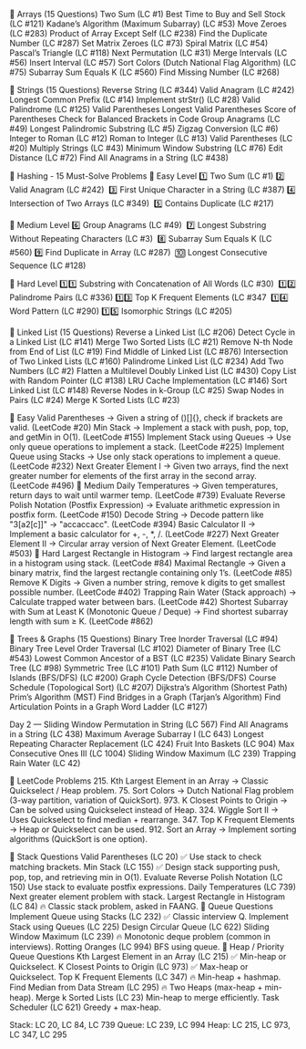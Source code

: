📌 Arrays (15 Questions)
Two Sum (LC #1)
Best Time to Buy and Sell Stock (LC #121)
Kadane’s Algorithm (Maximum Subarray) (LC #53)
Move Zeroes (LC #283)
Product of Array Except Self (LC #238)
Find the Duplicate Number (LC #287)
Set Matrix Zeroes (LC #73)
Spiral Matrix (LC #54)
Pascal’s Triangle (LC #118)
Next Permutation (LC #31)
Merge Intervals (LC #56)
Insert Interval (LC #57)
Sort Colors (Dutch National Flag Algorithm) (LC #75)
Subarray Sum Equals K (LC #560)
Find Missing Number (LC #268)

📌 Strings (15 Questions)
Reverse String (LC #344)
Valid Anagram (LC #242)
Longest Common Prefix (LC #14)
Implement strStr() (LC #28)
Valid Palindrome (LC #125)
 Valid Parentheses
Longest Valid Parentheses
 Score of Parentheses Check for Balanced Brackets in Code
Group Anagrams (LC #49)
Longest Palindromic Substring (LC #5)
Zigzag Conversion (LC #6)
Integer to Roman (LC #12)
Roman to Integer (LC #13)
Valid Parentheses (LC #20)
Multiply Strings (LC #43)
Minimum Window Substring (LC #76)
Edit Distance (LC #72)
Find All Anagrams in a String (LC #438)

📌 Hashing - 15 Must-Solve Problems
🔹 Easy Level
1️⃣ Two Sum (LC #1)
2️⃣ Valid Anagram (LC #242) 
3️⃣ First Unique Character in a String (LC #387)
4️⃣ Intersection of Two Arrays (LC #349) 
5️⃣ Contains Duplicate (LC #217)

🔹 Medium Level
6️⃣ Group Anagrams (LC #49) 
7️⃣ Longest Substring Without Repeating Characters (LC #3) 
8️⃣ Subarray Sum Equals K (LC #560)
9️⃣ Find Duplicate in Array (LC #287) 
🔟 Longest Consecutive Sequence (LC #128)

🔹 Hard Level
1️⃣1️⃣ Substring with Concatenation of All Words (LC #30) 
1️⃣2️⃣ Palindrome Pairs (LC #336)
1️⃣3️⃣ Top K Frequent Elements (LC #347
 1️⃣4️⃣ Word Pattern (LC #290)
1️⃣5️⃣ Isomorphic Strings (LC #205)


📌 Linked List (15 Questions)
Reverse a Linked List (LC #206)
Detect Cycle in a Linked List (LC #141)
Merge Two Sorted Lists (LC #21)
Remove N-th Node from End of List (LC #19)
Find Middle of Linked List (LC #876)
Intersection of Two Linked Lists (LC #160)
Palindrome Linked List (LC #234)
Add Two Numbers (LC #2)
Flatten a Multilevel Doubly Linked List (LC #430)
Copy List with Random Pointer (LC #138)
LRU Cache Implementation (LC #146)
Sort Linked List (LC #148)
Reverse Nodes in k-Group (LC #25)
Swap Nodes in Pairs (LC #24)
Merge K Sorted Lists (LC #23)



📗 Easy
Valid Parentheses
→ Given a string of ()[]{}, check if brackets are valid.
(LeetCode #20)
Min Stack
→ Implement a stack with push, pop, top, and getMin in O(1).
(LeetCode #155)
Implement Stack using Queues
→ Use only queue operations to implement a stack.
(LeetCode #225)
Implement Queue using Stacks
→ Use only stack operations to implement a queue.
(LeetCode #232)
Next Greater Element I
→ Given two arrays, find the next greater number for elements of the first array in the second array.
(LeetCode #496)
📘 Medium
Daily Temperatures
→ Given temperatures, return days to wait until warmer temp.
(LeetCode #739)
Evaluate Reverse Polish Notation (Postfix Expression)
→ Evaluate arithmetic expression in postfix form.
(LeetCode #150)
Decode String
→ Decode pattern like "3[a2[c]]" → "accaccacc".
(LeetCode #394)
Basic Calculator II
→ Implement a basic calculator for +, -, *, /.
(LeetCode #227)
Next Greater Element II
→ Circular array version of Next Greater Element.
(LeetCode #503)
📕 Hard
Largest Rectangle in Histogram
→ Find largest rectangle area in a histogram using stack.
(LeetCode #84)
Maximal Rectangle
→ Given a binary matrix, find the largest rectangle containing only 1’s.
(LeetCode #85)
Remove K Digits
→ Given a number string, remove k digits to get smallest possible number.
(LeetCode #402)
Trapping Rain Water (Stack approach)
→ Calculate trapped water between bars.
(LeetCode #42)
Shortest Subarray with Sum at Least K (Monotonic Queue / Deque)
→ Find shortest subarray length with sum ≥ K.
(LeetCode #862)


📌 Trees & Graphs (15 Questions)
Binary Tree Inorder Traversal (LC #94)
Binary Tree Level Order Traversal (LC #102)
Diameter of Binary Tree (LC #543)
Lowest Common Ancestor of a BST (LC #235)
Validate Binary Search Tree (LC #98)
Symmetric Tree (LC #101)
Path Sum (LC #112)
Number of Islands (BFS/DFS) (LC #200)
Graph Cycle Detection (BFS/DFS)
Course Schedule (Topological Sort) (LC #207)
Dijkstra’s Algorithm (Shortest Path)
Prim’s Algorithm (MST)
Find Bridges in a Graph (Tarjan’s Algorithm)
Find Articulation Points in a Graph
Word Ladder (LC #127)


Day 2 — Sliding Window
Permutation in String (LC 567)
Find All Anagrams in a String (LC 438)
Maximum Average Subarray I (LC 643)
Longest Repeating Character Replacement (LC 424)
Fruit Into Baskets (LC 904)
Max Consecutive Ones III (LC 1004)
Sliding Window Maximum (LC 239)
Trapping Rain Water (LC 42)



🔹 LeetCode Problems
215. Kth Largest Element in an Array
→ Classic Quickselect / Heap problem.
75. Sort Colors
→ Dutch National Flag problem (3-way partition, variation of QuickSort).
973. K Closest Points to Origin
→ Can be solved using Quickselect instead of Heap.
324. Wiggle Sort II
→ Uses Quickselect to find median + rearrange.
347. Top K Frequent Elements
→ Heap or Quickselect can be used.
912. Sort an Array
→ Implement sorting algorithms (QuickSort is one option).


🔹 Stack Questions
Valid Parentheses (LC 20) ✅
Use stack to check matching brackets.
Min Stack (LC 155) ✅
Design stack supporting push, pop, top, and retrieving min in O(1).
Evaluate Reverse Polish Notation (LC 150)
Use stack to evaluate postfix expressions.
Daily Temperatures (LC 739)
Next greater element problem with stack.
Largest Rectangle in Histogram (LC 84) 🔥
Classic stack problem, asked in FAANG.
🔹 Queue Questions
Implement Queue using Stacks (LC 232) ✅
Classic interview Q.
Implement Stack using Queues (LC 225)
Design Circular Queue (LC 622)
Sliding Window Maximum (LC 239) 🔥
Monotonic deque problem (common in interviews).
Rotting Oranges (LC 994)
BFS using queue.
🔹 Heap / Priority Queue Questions
Kth Largest Element in an Array (LC 215) ✅
Min-heap or Quickselect.
K Closest Points to Origin (LC 973) ✅
Max-heap or Quickselect.
Top K Frequent Elements (LC 347) 🔥
Min-heap + hashmap.
Find Median from Data Stream (LC 295) 🔥
Two Heaps (max-heap + min-heap).
Merge k Sorted Lists (LC 23)
Min-heap to merge efficiently.
Task Scheduler (LC 621)
Greedy + max-heap.

Stack: LC 20, LC 84, LC 739
Queue: LC 239, LC 994
Heap: LC 215, LC 973, LC 347, LC 295

